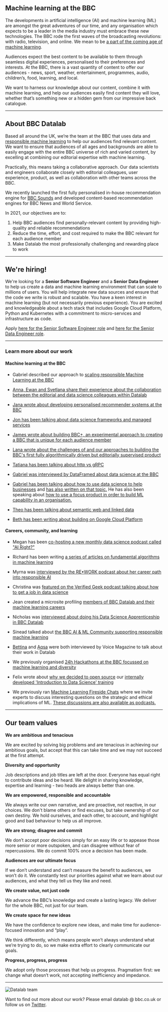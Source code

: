 ## Machine learning at the BBC
The developments in artificial intelligence (AI) and machine learning (ML) are amongst the great adventures of our time, and any organisation which expects to be a leader in the media industry must embrace these new technologies. The BBC rode the first waves of the broadcasting revolutions: with radio, television, and online. We mean to be [a part of the coming age of machine learning](https://www.bbc.co.uk/blogs/internet/entries/b2106d78-762c-403a-901a-2e34894c3ac1).

Audiences expect the best content to be available to them through seamless digital experiences, personalised to their preferences and interests. At the BBC, there is a vast quantity of content to offer our audiences - news, sport, weather, entertainment, programmes, audio, children’s, food, learning, and local. 

We want to harness our knowledge about our content, combine it with machine learning, and help our audiences easily find content they will love, whether that’s something new or a hidden gem from our impressive back catalogue.

---

## About BBC Datalab

Based all around the UK, we’re the team at the BBC that uses data and [responsible machine learning](https://www.bbc.co.uk/blogs/internet/entries/4a31d36d-fd0c-4401-b464-d249376aafd1) to help our audiences find relevant content. We want to ensure that audiences of all ages and backgrounds are able to easily engage with the entire BBC universe of rich and varied content, by excelling at combining our editorial expertise with machine learning. 

Practically, this means taking a collaborative approach. Our data scientists and engineers collaborate closely with editorial colleagues, user experience, product, as well as collaboration with other teams across the BBC.

We recently launched the first fully personalised in-house recommendation engine for [BBC Sounds](https://www.bbc.co.uk/sounds) and developed content-based recommendation engines for BBC News and World Service.


In 2021, our objectives are to:

1. Help BBC audiences find personally-relevant content by providing high-quality and reliable recommendations
2. Reduce the time, effort, and cost required to make the BBC relevant for each audience member
3. Make Datalab the most professionally challenging and rewarding place to work

---
## We're hiring!

We're looking for a **Senior Software Engineer** and a **Senior Data Engineer** to help us create a data and machine learning environment that can scale to millions of users. You will help integrate new data sources and ensure that the code we write is robust and scalable. You have a keen interest in machine learning (but not necessarily previous experience). You are excited and knowledgeable about a tech stack that includes Google Cloud Platform, Python and Kubernetes with a commitment to micro-services and infrastructure as code.

Apply [here for the Senior Software Engineer role](https://careerssearch.bbc.co.uk/jobs/job/Senior-Software-Engineer-Datalab/53758) and [here for the Senior Data Engineer role](https://careerssearch.bbc.co.uk/jobs/job/Senior-Data-Engineer-DataLab/55816).

---

### Learn more about our work

#### Machine learning at the BBC

- Gabriel described our approach to [scaling responsible Machine Learning at the BBC](https://www.bbc.co.uk/blogs/internet/entries/4a31d36d-fd0c-4401-b464-d249376aafd1)

- [Anna, Ewan and Svetlana share their experience about the collaboration between the editorial and data science colleagues within Datalab](https://www.bbc.co.uk/blogs/internet/entries/a38207dd-e4ed-40fa-8bdf-aebe1dc74c28)

- [Jana wrote about developing personalised recommender systems at the BBC](https://medium.com/bbc-design-engineering/developing-personalised-recommender-systems-at-the-bbc-e26c5e0c4216)

- [Jon has been talking about data science frameworks and managed services](https://www.youtube.com/watch?v=IZ8CBwP5nlA&list=PLGVZCDnMOq0ocea1dd0it7jX7HgvZCjSW&index=45&t=0s)

- [James wrote about building BBC+, an experimental approach to creating a BBC that is unique for each audience member](http://www.bbc.co.uk/blogs/internet/entries/82cd8d1e-2f23-4eff-8f34-0ef38ca8854c)

- [Lana wrote about the challenges of and our approaches to building the BBC's first fully algorithmically driven but editorially supervised product](http://www.bbc.co.uk/blogs/internet/entries/a26a25af-4012-4f00-9fe9-2cc639a76340)

- [Tatiana has been talking about http vs gRPC](https://www.youtube.com/watch?v=-weU0Zy4Yd8)

- [Gabriel was interviewed by DataFramed about data science at the BBC](https://www.datacamp.com/community/podcast/data-science-bbc)

- [Gabriel has been talking about how to use data science to help businesses](https://www.london.edu/faculty-and-research/lbsr/iie-podcast-how-data-science-can-boost-business) and [has also written on that topic.](https://www.london.edu/faculty-and-research/lbsr/making-big-data-deliver) He has also been speaking about [how to use a focus product in order to build ML capability in an organisation.](https://www.youtube.com/watch?v=dmlgc534SpE)

- [Theo has been talking about semantic web and linked data](https://www.youtube.com/watch?v=fz3YEX8NgtI)

- [Beth has been writing about building on Google Cloud Platform](https://medium.com/@betandr/how-we-deliver-with-gcp-at-the-bbc-1c9812acf3a1)


#### Careers, community, and learning

- Megan has been [co-hosting a new monthly data science podcast called "AI Right?"](https://open.spotify.com/show/4bRuzmU97MWPDTf2FxkEEc) 

- Richard has been writing [a series of articles on fundamental algorithms in machine learning](https://machinelearned.medium.com)

- Myrna was [interviewed by the RE•WORK podcast about her career path into responsible AI](https://www.youtube.com/watch?v=ztDwpCpHRp8)

- Christina was [featured on the Verified Geek podcast talking about how to get a job in data science](https://www.buzzsprout.com/1522516/7858450-christina-boididou-what-is-data-science-how-can-you-get-a-job-in-data-science)

- Jean created a microsite profiling [members of BBC Datalab and their machine learning careers](https://canvas-story.bbcrewind.co.uk/datalab-careers-ml/)

- Nicholas was [interviewed about doing his Data Science Apprenticeship in BBC Datalab](https://info.cambridgespark.com/latest/tech-skills-and-business-impact-with-apprenticeship-at-bbc)

- Sinead talked about [the BBC AI & ML Community supporting responsible machine learning](https://youtu.be/SnFpDS3-I3w)

- [Bettina](https://www.voicemag.uk/interview/6642/want-my-job-with-bettina-hermant-data-scientist) and [Aqsa](https://www.voicemag.uk/interview/6827/interview-with-aqsa-awan-technical-project-manager-for-bbc-datalab) were both interviewed by Voice Magazine to talk about their work in Datalab

- We previously organised [24h Hackathons at the BBC focussed on machine learning and diversity](https://www.dropbox.com/s/90wg5y14brcohev/HACKATHON_EXTERNAL.mov?dl=0)

- Felix wrote about [why we decided to open source](https://medium.com/bbc-design-engineering/data-science-and-machine-learning-course-3f00629212b7) our [internally developed 'Introduction to Data Science' training](https://github.com/bbc/datalab-ml-training)

- We previously ran [Machine Learning Fireside Chats](https://www.meetup.com/Machine-learning-Fireside-Talks/) where we invite experts to discuss interesting questions on the strategic and ethical implications of ML. [These discussions are also available as podcasts.](https://soundcloud.com/bbcmachinelearningpodcast)

---

## Our team values

**We are ambitious and tenacious**

We are excited by solving big problems and are tenacious in achieving our ambitious goals, but accept that this can take time and we may not succeed at the first attempt. 

**Diversity and opportunity**

Job descriptions and job titles are left at the door.  Everyone has equal right to contribute ideas and be heard.  We delight in sharing knowledge, expertise and learning - two heads are always better than one.

**We are empowered, responsible and accountable**

We always write our own narrative, and are proactive, not reactive, in our choices.  We don't blame others or find excuses, but take ownership of our own destiny.  We hold ourselves, and each other, to account, and highlight good and bad behaviour to help us all improve.

**We are strong; disagree and commit**

We don’t accept poor decisions simply for an easy life or to appease those more senior or more outspoken, and can disagree without fear of repercussions. We do commit 100% once a decision has been made. 

**Audiences are our ultimate focus**

If we don’t understand and can’t measure the benefit to audiences, we won’t do it.  We constantly test our priorities against what we learn about our audiences, and what they tell us they like and need. 

**We create value, not just code**

We advance the BBC’s knowledge and create a lasting legacy.  We deliver for the whole BBC, not just for our team. 

**We create space for new ideas**

We have the confidence to explore new ideas, and make time for audience-focused innovation and “play”.  

We think differently, which means people won’t always understand what we’re trying to do, so we make extra effort to clearly communicate our goals. 

**Progress, progress, progress**

We adopt only those processes that help us progress.  Pragmatism first: we change what doesn’t work, not accepting inefficiency and impedance.  

---

![Datalab team](team-2021.png)


Want to find out more about our work? Please email datalab @ bbc.co.uk or follow us on [Twitter](https://twitter.com/bbcdatalab).
